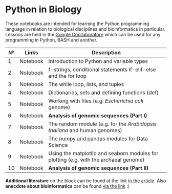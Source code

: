 # Python in Biology

These notebooks are intended for learning the Python programming language in relation to biological disciplines and bioinformatics in particular. Lessons are held in the [Google Coollaboratory](https://colab.research.google.com/) which can be used for any programming in Python, BASH and another.

| № | Links | Description | 
| ----------- | ----------- | ----------- | 
| 1 | Notebook | Introduction to Python and variable types | 
| 2 | Notebook | f-strings, conditional statements if-elif-else and the for loop | 
| 3 | Notebook | The while loop, lists, and tuples |
| 4 | Notebook | Dictionaries, sets and defining functions (def) | 
| 5 | Notebook | Working with files (e.g. _Escherichia coli_ genome) | 
| 6 | Notebook | **Analysis of genomic sequences (Part I)** | 
| 7 | Notebook | The random module (e.g. for the _Arabidopsis thaliana_ and human genomes) | 
| 8 | Notebook | The numpy and pandas modules for Data Science | 
| 9 | Notebook | Using the matplotlib and seaborn modules for plotting (e.g. with the archaeal genome) | 
| 10 | Notebook | **Analysis of genomic sequences (Part II)** | 

**Additional literature** on the block can be found at the link [in the article](https://vk.com/@nachatoi-literatura-po-python). Also **anecdote about bioinformatics** can be found [via the link](https://elementy.ru/nauchno-populyarnaya_biblioteka/432183/Bioinformatiki_proiskhozhdenie_i_zhiznennyy_tsikl) :)
